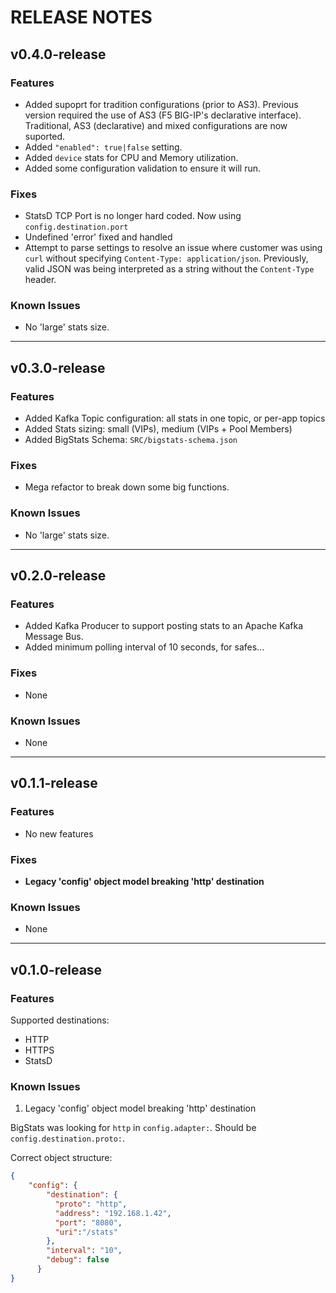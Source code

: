 # RELEASE NOTES

## v0.4.0-release

### Features

* Added supoprt for tradition configurations (prior to AS3). Previous version required the use of AS3 (F5 BIG-IP's declarative interface). Traditional, AS3 (declarative) and mixed configurations are now suported.
* Added `"enabled": true|false` setting.
* Added `device` stats for CPU and Memory utilization.
* Added some configuration validation to ensure it will run.

### Fixes

* StatsD TCP Port is no longer hard coded. Now using `config.destination.port`
* Undefined 'error' fixed and handled
* Attempt to parse settings to resolve an issue where customer was using `curl` without specifying `Content-Type: application/json`. Previously, valid JSON was being interpreted as a string without the `Content-Type` header.

### Known Issues

* No 'large' stats size.

---

## v0.3.0-release

### Features

* Added Kafka Topic configuration: all stats in one topic, or per-app topics
* Added Stats sizing: small (VIPs), medium (VIPs + Pool Members)
* Added BigStats Schema: `SRC/bigstats-schema.json`

### Fixes

* Mega refactor to break down some big functions.

### Known Issues

* No 'large' stats size.

---

## v0.2.0-release

### Features

* Added Kafka Producer to support posting stats to an Apache Kafka Message Bus.
* Added minimum polling interval of 10 seconds, for safes...

### Fixes

* None

### Known Issues

* None

---

## v0.1.1-release

### Features

* No new features

### Fixes

* **Legacy 'config' object model breaking 'http' destination**

### Known Issues

* None

---

## v0.1.0-release

### Features

Supported destinations:

* HTTP
* HTTPS
* StatsD

### Known Issues

1. Legacy 'config' object model breaking 'http' destination

BigStats was looking for `http` in `config.adapter:`. Should be `config.destination.proto:`.

Correct object structure:

```json
{
    "config": {
        "destination": {
          "proto": "http",
          "address": "192.168.1.42",
          "port": "8080",
          "uri":"/stats"
        },
        "interval": "10",
        "debug": false
      }
}
```